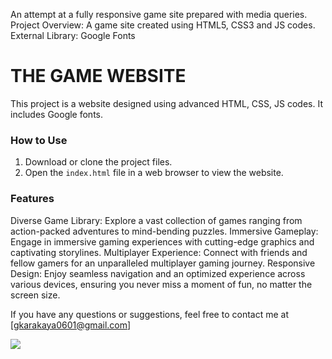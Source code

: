 An attempt at a fully responsive game site prepared with media queries.
Project Overview:
A game site created using HTML5, CSS3 and JS codes.
 External Library:
Google Fonts
<h1>THE GAME WEBSITE</h1>

<p> This project is a website designed using advanced HTML, CSS, JS codes. It includes Google fonts.

<h3>How to Use</h3>

1. Download or clone the project files.
2. Open the `index.html` file in a web browser to view the website.

<h3>Features</h3>

Diverse Game Library: Explore a vast collection of games ranging from action-packed adventures to mind-bending puzzles.
Immersive Gameplay: Engage in immersive gaming experiences with cutting-edge graphics and captivating storylines.
Multiplayer Experience: Connect with friends and fellow gamers for an unparalleled multiplayer gaming journey.
Responsive Design: Enjoy seamless navigation and an optimized experience across various devices, ensuring you never miss a moment of fun, no matter the screen size.


If you have any questions or suggestions, feel free to contact me at [gkarakaya0601@gmail.com]

</p>

![](Screen.gif)

